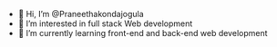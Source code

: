 - 👋 Hi, I’m @Praneethakondajogula
- 👀 I’m interested in full stack Web development
- 🌱 I’m currently learning front-end and back-end web development

<!---
Praneethakondajogula/Praneethakondajogula is a ✨ special ✨ repository because its `README.md` (this file) appears on your GitHub profile.
You can click the Preview link to take a look at your changes.
--->
